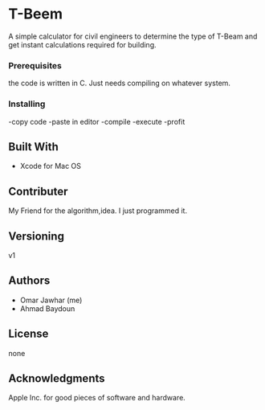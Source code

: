 # T-Beem

A simple calculator for civil engineers to determine the type of T-Beam and get instant calculations required for building.



### Prerequisites

the code is written in C. Just needs compiling on whatever system.

### Installing

-copy code
-paste in editor
-compile
-execute
-profit



## Built With

* Xcode for Mac OS


## Contributer

My Friend for the algorithm,idea. I just programmed it.

## Versioning

v1 

## Authors

* Omar Jawhar (me)
* Ahmad Baydoun

## License

none

## Acknowledgments

Apple Inc. for good pieces of software and hardware.


